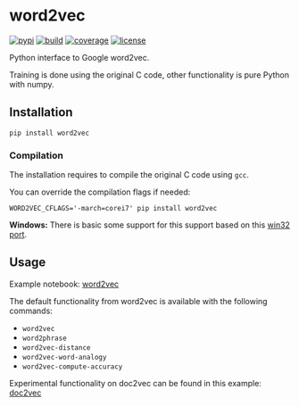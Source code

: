 # word2vec

[![pypi](https://badge.fury.io/py/word2vec.svg)](https://pypi.org/project/word2vec/)
[![build](https://github.com/danielfrg/word2vec/workflows/test/badge.svg)](http://github.com/danielfrg/word2vec/actions/workflows/test.yml)
[![coverage](https://codecov.io/gh/danielfrg/word2vec/branch/master/graph/badge.svg)](https://codecov.io/gh/danielfrg/word2vec?branch=master)
[![license](https://img.shields.io/:license-Apache%202-blue.svg)](http://github.com/danielfrg/word2vec/blob/master/LICENSE.txt)

Python interface to Google word2vec.

Training is done using the original C code, other functionality is pure Python with numpy.

## Installation

```
pip install word2vec
```

### Compilation

The installation requires to compile the original C code using `gcc`.

You can override the compilation flags if needed:

```
WORD2VEC_CFLAGS='-march=corei7' pip install word2vec
```

**Windows:** There is basic some support for this support based on this [win32 port](https://github.com/zhangyafeikimi/word2vec-win32).

## Usage

Example notebook: [word2vec](http://nbviewer.ipython.org/urls/raw.github.com/danielfrg/word2vec/master/examples/word2vec.ipynb)

The default functionality from word2vec is available with the following commands:
- `word2vec`
- `word2phrase`
- `word2vec-distance`
- `word2vec-word-analogy`
- `word2vec-compute-accuracy`

Experimental functionality on doc2vec can be found in this example:
[doc2vec](http://nbviewer.ipython.org/urls/raw.github.com/danielfrg/word2vec/master/examples/doc2vec.ipynb)
